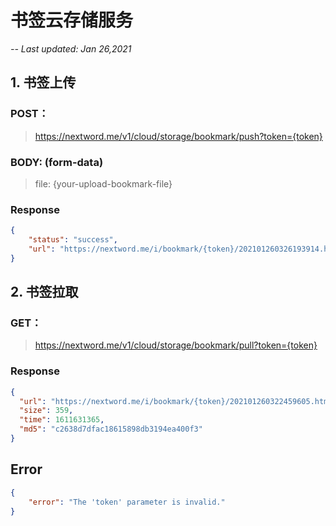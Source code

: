 # 书签云存储服务

*-- Last updated: Jan 26,2021*

## 1. 书签上传

### POST：

> https://nextword.me/v1/cloud/storage/bookmark/push?token={token}

### BODY: (form-data)

> file: {your-upload-bookmark-file}

### Response

```json
{
    "status": "success",
    "url": "https://nextword.me/i/bookmark/{token}/202101260326193914.html"
}
```

## 2. 书签拉取

### GET：

> https://nextword.me/v1/cloud/storage/bookmark/pull?token={token}

### Response

```json
{
  "url": "https://nextword.me/i/bookmark/{token}/202101260322459605.html",
  "size": 359,
  "time": 1611631365,
  "md5": "c2638d7dfac18615898db3194ea400f3"
}
```



## Error


```json
{
    "error": "The 'token' parameter is invalid."
}
```

